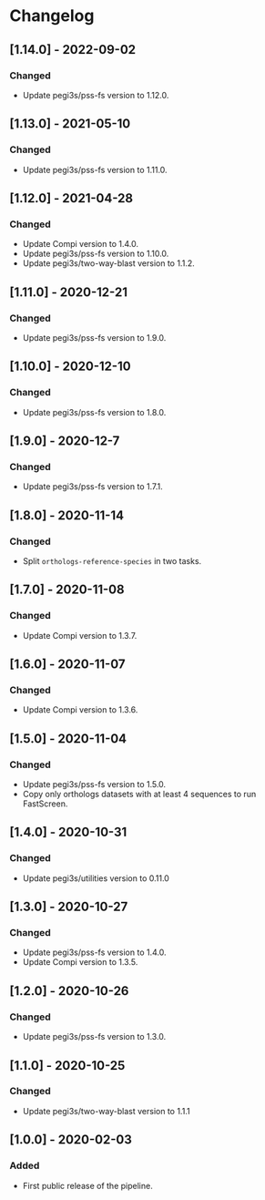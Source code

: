 # Changelog

## [1.14.0] - 2022-09-02

### Changed

- Update pegi3s/pss-fs version to 1.12.0.

## [1.13.0] - 2021-05-10

### Changed

- Update pegi3s/pss-fs version to 1.11.0.

## [1.12.0] - 2021-04-28

### Changed

- Update Compi version to 1.4.0.
- Update pegi3s/pss-fs version to 1.10.0.
- Update pegi3s/two-way-blast version to 1.1.2.

## [1.11.0] - 2020-12-21

### Changed

- Update pegi3s/pss-fs version to 1.9.0.

## [1.10.0] - 2020-12-10

### Changed

- Update pegi3s/pss-fs version to 1.8.0.

## [1.9.0] - 2020-12-7

### Changed

- Update pegi3s/pss-fs version to 1.7.1.

## [1.8.0] - 2020-11-14

### Changed

- Split `orthologs-reference-species` in two tasks.

## [1.7.0] - 2020-11-08

### Changed

- Update Compi version to 1.3.7.

## [1.6.0] - 2020-11-07

### Changed

- Update Compi version to 1.3.6.

## [1.5.0] - 2020-11-04

### Changed

- Update pegi3s/pss-fs version to 1.5.0.
- Copy only orthologs datasets with at least 4 sequences to run FastScreen.

## [1.4.0] - 2020-10-31

### Changed

- Update pegi3s/utilities version to 0.11.0

## [1.3.0] - 2020-10-27

### Changed

- Update pegi3s/pss-fs version to 1.4.0.
- Update Compi version to 1.3.5.

## [1.2.0] - 2020-10-26

### Changed

- Update pegi3s/pss-fs version to 1.3.0.

## [1.1.0] - 2020-10-25

### Changed

- Update pegi3s/two-way-blast version to 1.1.1

## [1.0.0] - 2020-02-03

### Added

- First public release of the pipeline.
